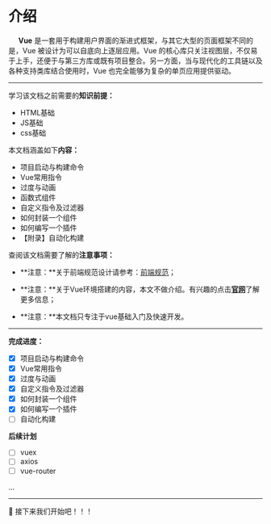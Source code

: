 # 介绍

&nbsp;&nbsp;&nbsp;&nbsp;
**Vue** 是一套用于构建用户界面的渐进式框架，与其它大型的页面框架不同的是，Vue 被设计为可以自底向上逐层应用。Vue 的核心库只关注视图层，不仅易于上手，还便于与第三方库或既有项目整合。另一方面，当与现代化的工具链以及各种支持类库结合使用时，Vue 也完全能够为复杂的单页应用提供驱动。

----

学习该文档之前需要的**知识前提：**

- HTML基础
- JS基础
- css基础

本文档涵盖如下**内容：**

- 项目启动与构建命令
- Vue常用指令
- 过度与动画
- 函数式组件
- 自定义指令及过滤器
- 如何封装一个组件
- 如何编写一个插件
- 【附录】自动化构建

查阅该文档需要了解的**注意事项：**

- **注意：**关于前端规范设计请参考：[前端规范](http://wiki.cestc.cn/pages/viewpage.action?pageId=94776164)；

- **注意：**关于Vue环境搭建的内容，本文不做介绍。有兴趣的点击[**官网**](https://cli.vuejs.org/zh/guide/)了解更多信息；

- **注意：**本文档只专注于vue基础入门及快速开发。

----

**完成进度：**

- [x] 项目启动与构建命令
- [x] Vue常用指令
- [x] 过度与动画
- [x] 自定义指令及过滤器
- [x] 如何封装一个组件
- [x] 如何编写一个插件
- [ ] 自动化构建

**后续计划**

- [ ] vuex
- [ ] axios
- [ ] vue-router

...

----

:clap: 接下来我们开始吧！！！
